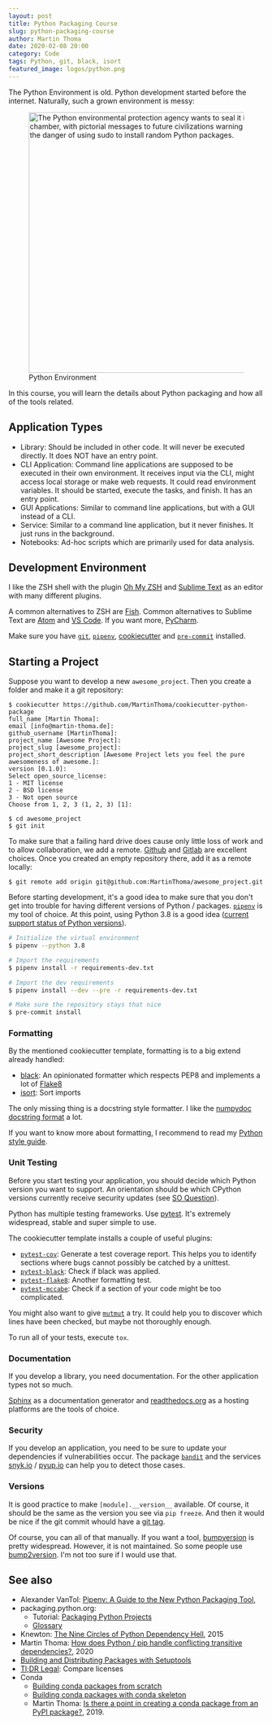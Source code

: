 ```yaml
---
layout: post
title: Python Packaging Course
slug: python-packaging-course
author: Martin Thoma
date: 2020-02-08 20:00
category: Code
tags: Python, git, black, isort
featured_image: logos/python.png
---
```

The Python Environment is old. Python development started before the internet.
Naturally, such a grown environment is messy:

<figure class="wp-caption aligncenter img-thumbnail">
    <a href="https://xkcd.com/1987/"><img src="https://imgs.xkcd.com/comics/python_environment.png" alt="The Python environmental protection agency wants to seal it in a cement chamber, with pictorial messages to future civilizations warning them about the danger of using sudo to install random Python packages." style="width: 512px;"/></a>
    <figcaption class="text-center">Python Environment</figcaption>
</figure>

In this course, you will learn the details about Python packaging and how all
of the tools related.

## Application Types

* Library: Should be included in other code. It will never be executed
  directly. It does NOT have an entry point.
* CLI Application: Command line applications are supposed to be executed in
  their own environment. It receives input via the CLI, might access local
  storage or make web requests. It could read environment variables. It should
  be started, execute the tasks, and finish. It has an entry point.
* GUI Applications: Similar to command line applications, but with a GUI
  instead of a CLI.
* Service: Similar to a command line application, but it never finishes. It
  just runs in the background.
* Notebooks: Ad-hoc scripts which are primarily used for data analysis.


## Development Environment

I like the ZSH shell with the plugin [Oh My ZSH](https://github.com/ohmyzsh/ohmyzsh)
and [Sublime Text](https://www.sublimetext.com/) as an editor with many
different plugins.

A common alternatives to ZSH are [Fish](https://fishshell.com/). Common
alternatives to Sublime Text are [Atom](https://atom.io/) and [VS Code](https://code.visualstudio.com/).
If you want more, [PyCharm](https://www.jetbrains.com/de-de/pycharm/).

Make sure you have [`git`](https://git-scm.com/book/en/v2/Getting-Started-Installing-Git), [`pipenv`](https://pypi.org/project/pipenv/), [cookiecutter](https://cookiecutter.readthedocs.io/en/1.7.0/installation.html#install-cookiecutter) and [`pre-commit`](https://pre-commit.com/) installed.

## Starting a Project
Suppose you want to develop a new `awesome_project`. Then you create a folder
and make it a git repository:

```
$ cookiecutter https://github.com/MartinThoma/cookiecutter-python-package
full_name [Martin Thoma]:
email [info@martin-thoma.de]:
github_username [MartinThoma]:
project_name [Awesome Project]:
project_slug [awesome_project]:
project_short_description [Awesome Project lets you feel the pure awesomeness of awesome.]:
version [0.1.0]:
Select open_source_license:
1 - MIT license
2 - BSD license
3 - Not open source
Choose from 1, 2, 3 (1, 2, 3) [1]:

$ cd awesome_project
$ git init
```

To make sure that a failing hard drive does cause only little loss of work and
to allow collaboration, we add a remote. [Github](https://github.com/)
and [Gitlab](https://about.gitlab.com/) are excellent choices. Once you created
an empty repository there, add it as a remote locally:

```
$ git remote add origin git@github.com:MartinThoma/awesome_project.git
```

Before starting development, it's a good idea to make sure that you don't get
into trouble for having different versions of Python / packages.
[`pipenv`](https://github.com/pypa/pipenv) is my tool of choice. At this point,
using Python 3.8 is a good idea ([current support status of Python versions](https://devguide.python.org/#status-of-python-branches)).

```bash
# Initialize the virtual environment
$ pipenv --python 3.8

# Import the requirements
$ pipenv install -r requirements-dev.txt

# Import the dev requirements
$ pipenv install --dev --pre -r requirements-dev.txt

# Make sure the repository stays that nice
$ pre-commit install
```

### Formatting

By the mentioned cookiecutter template, formatting is to a big extend already
handled:

* [black](https://github.com/psf/black): An opinionated formatter which respects PEP8 and implements a lot of [Flake8](https://flake8.pycqa.org/en/latest/)
* [isort](https://github.com/timothycrosley/isort): Sort imports

The only missing thing is a docstring style formatter. I like the
[numpydoc docstring format](https://numpydoc.readthedocs.io/en/latest/format.html)
a lot.

If you want to know more about formatting, I recommend to read my
[Python style guide](https://martin-thoma.com/python-style-guide/).

### Unit Testing

Before you start testing your application, you should decide which Python version
you want to support. An orientation should be which CPython versions currently
receive security updates (see [SO Question](https://stackoverflow.com/q/60126561/562769)).

Python has multiple testing frameworks. Use [pytest](https://docs.pytest.org/en/latest/).
It's extremely widespread, stable and super simple to use.

The cookiecutter template installs a couple of useful plugins:

* [`pytest-cov`](https://pypi.org/project/pytest-cov/): Generate a test
  coverage report. This helps you to identify sections where bugs cannot
  possibly be catched by a unittest.
* [`pytest-black`](https://pypi.org/project/pytest-black/): Check if black was
  applied.
* [`pytest-flake8`](https://pypi.org/project/pytest-flake8/): Another formatting test.
* [`pytest-mccabe`](https://pypi.org/project/pytest-mccabe/): Check if a
  section of your code might be too complicated.

You might also want to give [`mutmut`](https://pypi.org/project/mutmut/) a try.
It could help you to discover which lines have been checked, but maybe not
thoroughly enough.

To run all of your tests, execute `tox`.


### Documentation

If you develop a library, you need documentation. For the other application
types not so much.

[Sphinx](https://www.sphinx-doc.org/en/master/) as a documentation generator
and [readthedocs.org](https://readthedocs.org/) as a hosting platforms are the
tools of choice.

### Security

If you develop an application, you need to be sure to update your dependencies
if vulnerabilities occur. The package [`bandit`](https://pypi.org/project/bandit/)
and the services [snyk.io](https://snyk.io/) / [pyup.io](https://pyup.io/)
can help you to detect those cases.

### Versions

It is good practice to make `[module].__version__` available. Of course, it
should be the same as the version you see via `pip freeze`. And then it would
be nice if the git commit whould have a [git tag](https://git-scm.com/book/en/v2/Git-Basics-Tagging).

Of course, you can all of that manually. If you want a tool, [bumpversion](https://pypi.org/project/bumpversion/)
is pretty widespread. However, it is not maintained. So some people use [bump2version](https://pypi.org/project/bump2version/).
I'm not too sure if I would use that.


## See also

* Alexander VanTol: [Pipenv: A Guide to the New Python Packaging Tool](https://realpython.com/pipenv-guide/),
* packaging.python.org:
    * Tutorial: [Packaging Python Projects](https://packaging.python.org/tutorials/packaging-projects/)
    * [Glossary](https://packaging.python.org/glossary/)
* Knewton: [The Nine Circles of Python Dependency Hell](https://medium.com/knerd/the-nine-circles-of-python-dependency-hell-481d53e3e025), 2015
* Martin Thoma: [How does Python / pip handle conflicting transitive dependencies?](https://stackoverflow.com/q/60084441/562769), 2020
* [Building and Distributing Packages with Setuptools](https://setuptools.readthedocs.io/en/latest/setuptools.html)
* [Tl;DR Legal](https://tldrlegal.com/): Compare licenses
* Conda
    * [Building conda packages from scratch](https://docs.conda.io/projects/conda-build/en/latest/user-guide/tutorials/build-pkgs.html)
    * [Building conda packages with conda skeleton](https://conda.io/projects/conda-build/en/latest/user-guide/tutorials/build-pkgs-skeleton.html#overview)
    * Martin Thoma: [Is there a point in creating a conda package from an PyPI package?](https://stackoverflow.com/q/59040271/562769), 2019.
